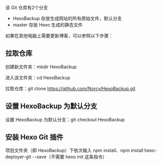 该 Git 仓库有2个分支

+ HexoBackup 存放生成网站的所有原始文件，默认分支
+ master 存放 Hexo 生成的静态文件

如果在其他电脑上需要更新博客，可以参照以下步骤：

##  拉取仓库
创建新文件夹：mkdir HexoBackup

进入该文件夹：cd HexoBackup

拉取仓库：git clone https://github.com/Norcy/HexoBackup.git

## 设置 HexoBackup 为默认分支
设置 HexoBackup 为默认分支：git checkout HexoBackup

## 安装 Hexo Git 插件
项目文件夹（即 HexoBackup）下依次输入 npm install、npm install hexo-deployer-git --save（不需要 hexo init 这条指令）




